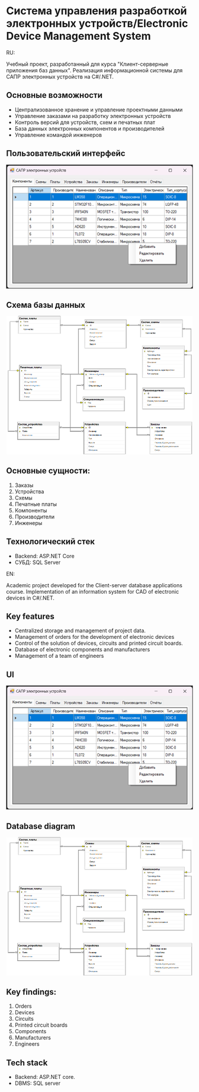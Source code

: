 # Система управления разработкой электронных устройств/Electronic Device Management System
RU:

Учебный проект, разработанный для курса "Клиент-серверные приложения баз данных". Реализация информационной системы для САПР электронных устройств на C#/.NET.

## Основные возможности
- Централизованное хранение и управление проектными данными
- Управление заказами на разработку электронных устройств
- Контроль версий для устройств, схем и печатных плат
- База данных электронных компонентов и производителей
- Управление командой инженеров

## Пользовательский интерфейс
![UI](docs/ui.png)

## Схема базы данных
![DB Diagram](docs/db_diagram.png)

## Основные сущности:
1. Заказы
2. Устройства
3. Схемы
4. Печатные платы
5. Компоненты
6. Производители
7. Инженеры

## Технологический стек
- Backend: ASP.NET Core
- СУБД: SQL Server

EN:

Academic project developed for the Client-server database applications course. Implementation of an information system for CAD of electronic devices in C#/.NET.

## Key features
- Centralized storage and management of project data.
- Management of orders for the development of electronic devices
- Control of the solution of devices, circuits and printed circuit boards.
- Database of electronic components and manufacturers
- Management of a team of engineers

## UI
![UI](docs/ui.png)

## Database diagram
![DB Diagram](docs/db_diagram.png)

## Key findings:
1. Orders
2. Devices
3. Circuits
4. Printed circuit boards
5. Components
6. Manufacturers
7. Engineers

## Tech stack
- Backend: ASP.NET core.
- DBMS: SQL server
